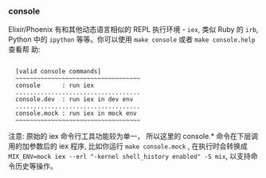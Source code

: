 
### console

Elixir/Phoenix 有和其他动态语言相似的 REPL 执行环境 - `iex`, 类似 Ruby 的 `irb`, Python
中的 `ipython` 等等。你可以使用 `make console` 或者 `make console.help` 查看帮
助: 

```text

  [valid console commands]
  ~~~~~~~~~~~~~~~~~~~~~~~~~~~~~~~~~~~
  console      : run iex
  ...................................
  console.dev  : run iex in dev env
  ...................................
  console.mock : run iex in mock env
  ~~~~~~~~~~~~~~~~~~~~~~~~~~~~~~~~~~~

```

注意: 原始的 iex 命令行工具功能较为单一， 所以这里的 console.* 命令在下层调用的加参数后的 iex 程序, 比如你运行 `make
console.mock` , 在执行时会转换成 `MIX_ENV=mock iex --erl "-kernel shell_history
enabled" -S mix`, 以支持命令历史等操作。

